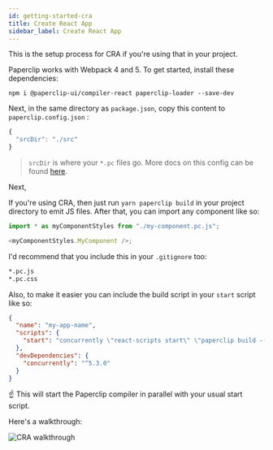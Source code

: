 ```yaml
---
id: getting-started-cra
title: Create React App
sidebar_label: Create React App
---
```


<!-- TODO: #891 -->

This is the setup process for CRA if you're using that in your project.

Paperclip works with Webpack 4 and 5. To get started, install these dependencies:

```
npm i @paperclip-ui/compiler-react paperclip-loader --save-dev
```

Next, in the same directory as `package.json`, copy this content to `paperclip.config.json` :

```javascript
{
  "srcDir": "./src"
}

```

> `srcDir` is where your `*.pc` files go. More docs on this config can be found [here](configure-paperclip).

Next,

If you're using CRA, then just run `yarn paperclip build` in your project directory to emit JS files. After that, you can import any component like so:

```javascript
import * as myComponentStyles from "./my-component.pc.js";

<myComponentStyles.MyComponent />;
```

I'd recommend that you include this in your `.gitignore` too:

```sh
*.pc.js
*.pc.css
```

Also, to make it easier you can include the build script in your `start` script like so:

```json
{
  "name": "my-app-name",
  "scripts": {
    "start": "concurrently \"react-scripts start\" \"paperclip build --watch\""
  },
  "devDependencies": {
    "concurrently": "^5.3.0"
  }
}
```

☝ This will start the Paperclip compiler in parallel with your usual start script.

Here's a walkthrough:

![CRA walkthrough](/img/cra-walkthrough.gif)
